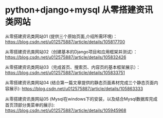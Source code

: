 # python+django+mysql 从零搭建资讯类网站

从零搭建资讯类网站01 (提供三个原始页面,介绍所需环境)：
https://blog.csdn.net/u012575887/article/details/105817700

从零搭建资讯类网站02（创建基本的Django项目和应用框架并测试）：
https://blog.csdn.net/u012575887/article/details/105832426

从零搭建资讯类网站03（完成首页、搜索页、内容页的基本框架展示）：
https://blog.csdn.net/u012575887/article/details/105833751

从零搭建资讯类网站04 (结合第一篇文章提供的静态页面素材完成三个静态页面内容展示):
https://blog.csdn.net/u012575887/article/details/105863333

从零搭建资讯类网站05 (Mysql在windows下的安装，以及结合Mysql数据库完成首页顶部分类菜单的展示):
https://blog.csdn.net/u012575887/article/details/105945968